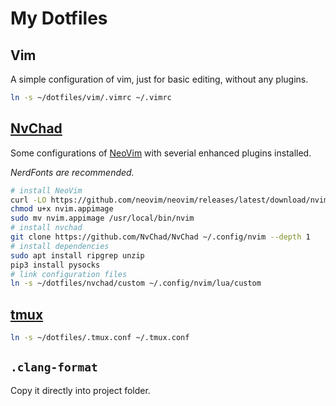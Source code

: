 # My Dotfiles

## Vim

A simple configuration of vim, just for basic editing, without any plugins.

``` Bash
ln -s ~/dotfiles/vim/.vimrc ~/.vimrc
```

## [NvChad](https://github.com/NvChad/NvChad)

Some configurations of [NeoVim](https://github.com/neovim/neovim) with severial enhanced plugins installed.

*NerdFonts are recommended.*

``` Bash
# install NeoVim
curl -LO https://github.com/neovim/neovim/releases/latest/download/nvim.appimage
chmod u+x nvim.appimage
sudo mv nvim.appimage /usr/local/bin/nvim
# install nvchad
git clone https://github.com/NvChad/NvChad ~/.config/nvim --depth 1
# install dependencies
sudo apt install ripgrep unzip
pip3 install pysocks
# link configuration files
ln -s ~/dotfiles/nvchad/custom ~/.config/nvim/lua/custom
```

## [tmux](https://github.com/tmux/tmux)

``` Bash
ln -s ~/dotfiles/.tmux.conf ~/.tmux.conf
```

## `.clang-format`

Copy it directly into project folder.
